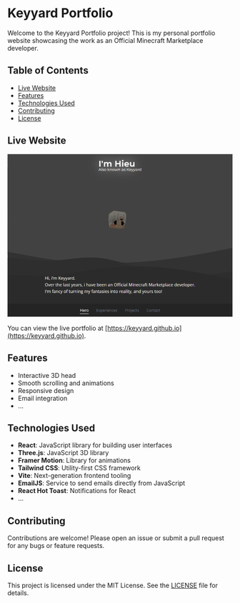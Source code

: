 # Keyyard Portfolio

Welcome to the Keyyard Portfolio project! This is my personal portfolio website showcasing the work as an Official Minecraft Marketplace developer.

## Table of Contents

- [Live Website](lLive-website)
- [Features](#features)
- [Technologies Used](#technologies-used)
- [Contributing](#contributing)
- [License](#license)

## Live Website

![Keyyard Portfolio](image.png)

You can view the live portfolio at [https://keyyard.github.io](https://keyyard.github.io).

## Features

- Interactive 3D head
- Smooth scrolling and animations
- Responsive design
- Email integration
- ...

## Technologies Used

- **React**: JavaScript library for building user interfaces
- **Three.js**: JavaScript 3D library
- **Framer Motion**: Library for animations
- **Tailwind CSS**: Utility-first CSS framework
- **Vite**: Next-generation frontend tooling
- **EmailJS**: Service to send emails directly from JavaScript
- **React Hot Toast**: Notifications for React
- ...

## Contributing

Contributions are welcome! Please open an issue or submit a pull request for any bugs or feature requests.

## License

This project is licensed under the MIT License. See the [LICENSE](LICENSE) file for details.
